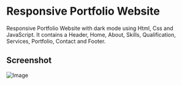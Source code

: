 # Responsive Portfolio Website

Responsive Portfolio Website with dark mode using Html, Css and JavaScript. It contains a Header, Home, About, Skills, Qualification, Services, Portfolio, Contact and Footer.

## Screenshot
![Image](https://user-images.githubusercontent.com/46936229/139966952-677e1186-fafd-4241-8004-8f4d573d69f7.png)
